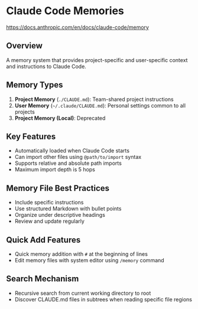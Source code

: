 # Claude Code Memories

https://docs.anthropic.com/en/docs/claude-code/memory

## Overview
A memory system that provides project-specific and user-specific context and instructions to Claude Code.

## Memory Types
1. **Project Memory** (`./CLAUDE.md`): Team-shared project instructions
2. **User Memory** (`~/.claude/CLAUDE.md`): Personal settings common to all projects
3. **Project Memory (Local)**: Deprecated

## Key Features
- Automatically loaded when Claude Code starts
- Can import other files using `@path/to/import` syntax
- Supports relative and absolute path imports
- Maximum import depth is 5 hops

## Memory File Best Practices
- Include specific instructions
- Use structured Markdown with bullet points
- Organize under descriptive headings
- Review and update regularly

## Quick Add Features
- Quick memory addition with `#` at the beginning of lines
- Edit memory files with system editor using `/memory` command

## Search Mechanism
- Recursive search from current working directory to root
- Discover CLAUDE.md files in subtrees when reading specific file regions